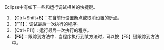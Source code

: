 Eclipse中有如下一些和运行调试相关的快捷键。 

1. 【Ctrl+Shift+B】：在当前行设置断点或取消设置的断点。 
2. 【F11】：调试最后一次执行的程序。 
3. 【Ctrl+F11】：运行最后一次执行的程序。 
4. **【F5】**：跟踪到方法中，当程序执行到某方法时，可以按【F5】键跟踪到方法中。